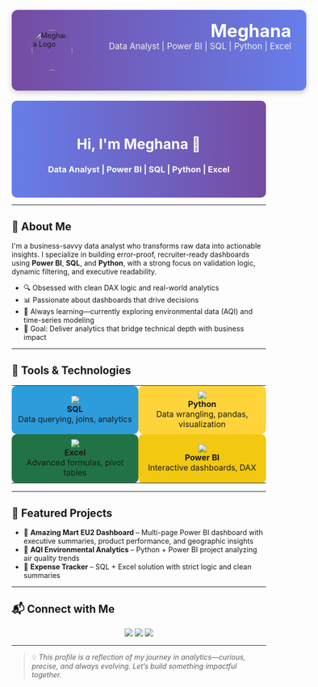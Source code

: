 <!-- Rectangular Header Banner with Name and Designation -->
<div style="width:100%; background: linear-gradient(to right, #764BA2, #667EEA); border-radius: 12px; padding: 40px; box-shadow: 0 4px 12px rgba(0,0,0,0.2); position: relative;">

  <!-- Name and Designation in Corner -->
  <div style="position: absolute; top: 20px; right: 30px; text-align: right;">
    <h1 style="margin: 0; font-size: 2.5em; color: white;">Meghana</h1>
    <p style="margin: 0; font-size: 1.2em; color: #f0f0f0;">Data Analyst | Power BI | SQL | Python | Excel</p>
  </div>

  <!-- Optional Logo or Image -->
  <img src="https://your-logo-url.com/logo.png" alt="Meghana Logo" style="height: 80px; border-radius: 50%;">
</div>

<!-- Gradient Welcome Section -->
<div align="center" style="background: linear-gradient(to right, #667EEA, #764BA2); padding: 30px; border-radius: 10px; margin-top: 20px;">
  <h1 style="color: white;">Hi, I'm Meghana 👋</h1>
  <h3 style="color: white;">Data Analyst | Power BI | SQL | Python | Excel</h3>
</div>

---

## 🧠 About Me

I'm a business-savvy data analyst who transforms raw data into actionable insights. I specialize in building error-proof, recruiter-ready dashboards using **Power BI**, **SQL**, and **Python**, with a strong focus on validation logic, dynamic filtering, and executive readability.

- 🔍 Obsessed with clean DAX logic and real-world analytics  
- 📊 Passionate about dashboards that drive decisions  
- 🧠 Always learning—currently exploring environmental data (AQI) and time-series modeling  
- 🎯 Goal: Deliver analytics that bridge technical depth with business impact  

---

## 🧰 Tools & Technologies

<table>
  <tr>
    <td align="center" width="250" bgcolor="#2D9CDB" style="border-radius:10px; padding:10px;">
      <img src="https://img.icons8.com/color/48/000000/sql.png"/><br>
      <b>SQL</b><br>
      Data querying, joins, analytics
    </td>
    <td align="center" width="250" bgcolor="#FFD43B" style="border-radius:10px; padding:10px;">
      <img src="https://img.icons8.com/color/48/000000/python--v1.png"/><br>
      <b>Python</b><br>
      Data wrangling, pandas, visualization
    </td>
  </tr>
  <tr>
    <td align="center" width="250" bgcolor="#217346" style="border-radius:10px; padding:10px;">
      <img src="https://img.icons8.com/color/48/000000/ms-excel.png"/><br>
      <b>Excel</b><br>
      Advanced formulas, pivot tables
    </td>
    <td align="center" width="250" bgcolor="#F2C811" style="border-radius:10px; padding:10px;">
      <img src="https://img.icons8.com/color/48/000000/power-bi.png"/><br>
      <b>Power BI</b><br>
      Interactive dashboards, DAX
    </td>
  </tr>
</table>

---

## 📁 Featured Projects

- 🔹 **Amazing Mart EU2 Dashboard** – Multi-page Power BI dashboard with executive summaries, product performance, and geographic insights  
- 🔹 **AQI Environmental Analytics** – Python + Power BI project analyzing air quality trends  
- 🔹 **Expense Tracker** – SQL + Excel solution with strict logic and clean summaries  

---

## 📬 Connect with Me

<p align="center">
  <a href="https://www.linkedin.com/in/yourprofile"><img src="https://img.icons8.com/color/48/000000/linkedin.png"/></a>
  <a href="mailto:your.email@example.com"><img src="https://img.icons8.com/color/48/000000/email.png"/></a>
  <a href="https://github.com/yourusername"><img src="https://img.icons8.com/material-rounded/48/000000/github.png"/></a>
</p>

---

> 💡 *This profile is a reflection of my journey in analytics—curious, precise, and always evolving. Let’s build something impactful together.*


